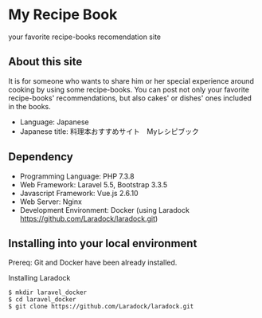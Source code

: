 # My Recipe Book
your favorite recipe-books recomendation site

<!-- <p align="center">
<a href="https://travis-ci.org/laravel/framework"><img src="https://travis-ci.org/laravel/framework.svg" alt="Build Status"></a>
<a href="https://packagist.org/packages/laravel/framework"><img src="https://poser.pugx.org/laravel/framework/d/total.svg" alt="Total Downloads"></a>
<a href="https://packagist.org/packages/laravel/framework"><img src="https://poser.pugx.org/laravel/framework/v/stable.svg" alt="Latest Stable Version"></a>
<a href="https://packagist.org/packages/laravel/framework"><img src="https://poser.pugx.org/laravel/framework/license.svg" alt="License"></a>
</p> -->

## About this site

It is for someone who wants to share him or her special experience around cooking by using some recipe-books. You can post not only your favorite recipe-books' recommendations, but also cakes' or dishes' ones included in the books.

- Language: Japanese
- Japanese title: 料理本おすすめサイト　Myレシピブック

## Dependency

- Programming Language: PHP 7.3.8
- Web Framework: Laravel 5.5, Bootstrap 3.3.5
- Javascript Framework: Vue.js 2.6.10
- Web Server: Nginx
- Development Environment: Docker (using Laradock https://github.com/Laradock/laradock.git)

## Installing into your local environment

Prereq: Git and Docker have been already installed.

Installing Laradock
```
$ mkdir laravel_docker
$ cd laravel_docker
$ git clone https://github.com/Laradock/laradock.git
```